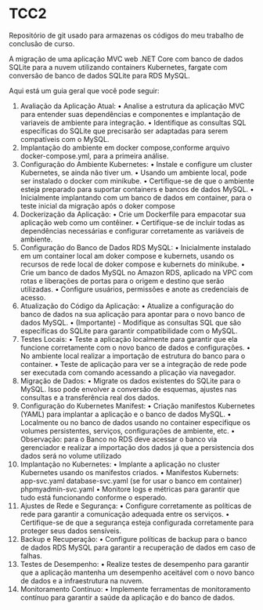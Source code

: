# TCC2
Repositório de git usado para armazenas os códigos do meu trabalho de conclusão de curso.

A migração de uma aplicação MVC web .NET Core com banco de dados SQLite para a nuvem utilizando containers Kubernetes, fargate com conversão de banco de dados SQLite para RDS MySQL. 

Aqui está um guia geral que você pode seguir:

1.	Avaliação da Aplicação Atual:
•	Analise a estrutura da aplicação MVC para entender suas dependências e componentes e implantação de variaveis de ambiente para integração.
•	Identifique as consultas SQL específicas do SQLite que precisarão ser adaptadas para serem compatíveis com o MySQL.
2.	Implantação do ambiente em docker compose,conforme arquivo docker-compose.yml, para a primeira análise.
3.	Configuração do Ambiente Kubernetes:
•	Instale e configure um cluster Kubernetes, se ainda não tiver um.
•	Usando um ambiente local, pode ser instalado o docker com minikube.
•	Certifique-se de que o ambiente esteja preparado para suportar containers e bancos de dados MySQL.
•   Inicialmente implantando com um banco de dados em container, para o teste inicial da migração após o doker compose
4.	Dockerização da Aplicação:
•	Crie um Dockerfile para empacotar sua aplicação web como um contêiner.
•	Certifique-se de incluir todas as dependências necessárias e configurar corretamente as variáveis de ambiente.
5.	Configuração do Banco de Dados RDS MySQL:
•	Inicialmente instalado em um container local am doker compose e kubernets, usando os recursos de rede local de doker compose e kubernets do minikube.
•	Crie um banco de dados MySQL no Amazon RDS, aplicado na VPC com rotas e liberações de portas para o origem e destino que serão utilizadas.
•	Configure usuários, permissões e anote as credenciais de acesso.
6.	Atualização do Código da Aplicação:
•	Atualize a configuração do banco de dados na sua aplicação para apontar para o novo banco de dados MySQL.
•	(Importante) - Modifique as consultas SQL que são específicas do SQLite para garantir compatibilidade com o MySQL.
7.	Testes Locais:
•	Teste a aplicação localmente para garantir que ela funcione corretamente com o novo banco de dados e configurações.
•	No ambiente local realizar a importação de estrutura do banco para o container.
•	Teste de aplicação para ver se a integração de rede pode ser executada com comando acessando a plicação via navegador.
8.	Migração de Dados:
•	Migrate os dados existentes do SQLite para o MySQL. Isso pode envolver a conversão de esquemas, ajustes nas consultas e a transferência real dos dados.
9.	Configuração do Kubernetes Manifest:
•	Criação manifestos Kubernetes (YAML) para implantar a aplicação e o banco de dados MySQL.
•	Localmente ou no banco de dados usando no container especifique os volumes persistentes, serviços, configurações de ambiente, etc.
•	Observação: para o Banco no RDS deve acessar o banco via gerenciador e realizar a importação dos dados já que a persistencia dos dados será no volume utilizado
10.	Implantação no Kubernetes:
•	Implante a aplicação no cluster Kubernetes usando os manifestos criados.
•	Manifestos Kubernets:
	app-svc.yaml
	database-svc.yaml (se for usar o banco em container)
	phpmyadmin-svc.yaml
•	Monitore logs e métricas para garantir que tudo está funcionando conforme o esperado.
11.	Ajustes de Rede e Segurança:
•	Configure corretamente as políticas de rede para garantir a comunicação adequada entre os serviços.
•	Certifique-se de que a segurança esteja configurada corretamente para proteger seus dados sensíveis.
12.	Backup e Recuperação:
•	Configure políticas de backup para o banco de dados RDS MySQL para garantir a recuperação de dados em caso de falhas.
13.	Testes de Desempenho:
•	Realize testes de desempenho para garantir que a aplicação mantenha um desempenho aceitável com o novo banco de dados e a infraestrutura na nuvem.
14.	Monitoramento Contínuo:
•	Implemente ferramentas de monitoramento contínuo para garantir a saúde da aplicação e do banco de dados.
